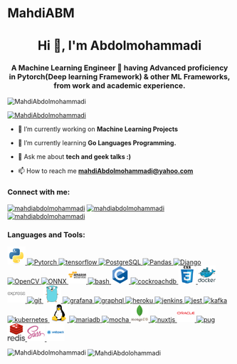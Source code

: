 # MahdiABM
<h1 align="center">Hi 👋, I'm Abdolmohammadi</h1>
<h3 align="center">A Machine Learning Engineer 🚀 having Advanced proficiency in Pytorch(Deep learning Framework) & other ML Frameworks, from work and academic experience.</h3>

<p align="left"> <img src="https://komarev.com/ghpvc/?username=MahdiAbdolmohammadi&label=Profile%20views&color=0e75b6&style=flat" alt="MahdiAbdolmohammadi" /> </p>

<p align="left"> <a href="https://twitter.com/MahdiAbdolmohammadi" target="blank"><img src="https://img.shields.io/twitter/follow/MahdiAbdolmohammadi?logo=twitter&style=for-the-badge" alt="MahdiAbdolmohammadi" /></a> </p>

- 🔭 I’m currently working on **Machine Learning Projects**

- 🌱 I’m currently learning **Go Languages Programming.**

- 💬 Ask me about **tech and geek talks :)**

- 📫 How to reach me **mahdiAbdolmohammadi@yahoo.com**

<h3 align="left">Connect with me:</h3>
<p align="left">
<a href="https://codepen.io/mahdiabdolmohammadi" target="blank"><img align="center" src="https://cdn.jsdelivr.net/npm/simple-icons@3.0.1/icons/codepen.svg" alt="mahdiabdolmohammadi" height="30" width="40" /></a>
<a href="https://twitter.com/mahdiabdolmohammadi" target="blank"><img align="center" src="https://cdn.jsdelivr.net/npm/simple-icons@3.0.1/icons/twitter.svg" alt="mahdiabdolmohammadi" height="30" width="40" /></a>
<a href="https://linkedin.com/in/mahdiabdolmohammadi" target="blank"><img align="center" src="https://cdn.jsdelivr.net/npm/simple-icons@3.0.1/icons/linkedin.svg" alt="mahdiabdolmohammadi" height="30" width="40" /></a>
</p>

<h3 align="left">Languages and Tools:</h3>
<p align="left"> </a> <a href="https://www.python.org" target="_blank"> <img src="https://raw.githubusercontent.com/devicons/devicon/master/icons/python/python-original.svg" alt="python" width="40" height="40"/> </a> <a href="https://www.pytorch.org/" target="_blank"> <img src="https://www.vectorlogo.zone/logos/pytorch/pytorch-ar21.svg" alt="Pytorch" width="40" height="40"/> </a> <a href="https://www.tensorflow.org" target="_blank"> <img src="https://www.vectorlogo.zone/logos/tensorflow/tensorflow-icon.svg" alt="tensorflow" width="40" height="40"/> </a> <a href="https://www.postgresql.org/" target="_blank"> <img src="https://www.vectorlogo.zone/logos/postgresql/postgresql-ar21.svg" alt="PostgreSQL" width="40" height="40"/> </a> <a href="https://pandas.pydata.org/" target="_blank"> <img src="https://www.vectorlogo.zone/logos/usepanda/usepanda-ar21.svg" alt="Pandas" width="40" height="40"/> <a href="https://www.djangoproject.com/" target="_blank"> <img src="https://www.vectorlogo.zone/logos/djangoproject/djangoproject-ar21.svg" alt="Django" width="40" height="40"/> <a href="https://opencv.org/" target="_blank"> <img src="https://www.vectorlogo.zone/logos/opencv/opencv-ar21.svg" alt="OpenCV" width="40" height="40"/> <a href="https://onnx.ai/" target="_blank"> <img src="https://www.vectorlogo.zone/logos/onnxai/onnxai-ar21.svg" alt="ONNX" width="40" height="40"/> <a href="https://aws.amazon.com" target="_blank"> <img src="https://raw.githubusercontent.com/devicons/devicon/master/icons/amazonwebservices/amazonwebservices-original-wordmark.svg" alt="aws" width="40" height="40"/> </a> <a href="https://www.gnu.org/software/bash/" target="_blank"> <img src="https://www.vectorlogo.zone/logos/gnu_bash/gnu_bash-icon.svg" alt="bash" width="40" height="40"/> </a> <a href="https://www.cprogramming.com/" target="_blank"> <img src="https://raw.githubusercontent.com/devicons/devicon/master/icons/c/c-original.svg" alt="c" width="40" height="40"/> </a> <a href="https://www.cockroachlabs.com/product/cockroachdb/" target="_blank"> <img src="https://cdn.worldvectorlogo.com/logos/cockroachdb.svg" alt="cockroachdb" width="40" height="40"/> </a> <a href="https://www.w3schools.com/css/" target="_blank"> <img src="https://raw.githubusercontent.com/devicons/devicon/master/icons/css3/css3-original-wordmark.svg" alt="css3" width="40" height="40"/> </a> <a href="https://www.docker.com/" target="_blank"> <img src="https://raw.githubusercontent.com/devicons/devicon/master/icons/docker/docker-original-wordmark.svg" alt="docker" width="40" height="40"/> </a> <a href="https://expressjs.com" target="_blank"> <img src="https://raw.githubusercontent.com/devicons/devicon/master/icons/express/express-original-wordmark.svg" alt="express" width="40" height="40"/> </a> <a href="https://git-scm.com/" target="_blank"> <img src="https://www.vectorlogo.zone/logos/git-scm/git-scm-icon.svg" alt="git" width="40" height="40"/> </a> <a href="https://golang.org" target="_blank"> <img src="https://raw.githubusercontent.com/devicons/devicon/master/icons/go/go-original.svg" alt="go" width="40" height="40"/> </a> <a href="https://grafana.com" target="_blank"> <img src="https://www.vectorlogo.zone/logos/grafana/grafana-icon.svg" alt="grafana" width="40" height="40"/> </a> <a href="https://graphql.org" target="_blank"> <img src="https://www.vectorlogo.zone/logos/graphql/graphql-icon.svg" alt="graphql" width="40" height="40"/> </a> <a href="https://heroku.com" target="_blank"> <img src="https://www.vectorlogo.zone/logos/heroku/heroku-icon.svg" alt="heroku" width="40" height="40"/> </a> </a> <a href="https://www.jenkins.io" target="_blank"> <img src="https://www.vectorlogo.zone/logos/jenkins/jenkins-icon.svg" alt="jenkins" width="40" height="40"/> </a> <a href="https://jestjs.io" target="_blank"> <img src="https://www.vectorlogo.zone/logos/jestjsio/jestjsio-icon.svg" alt="jest" width="40" height="40"/> </a> <a href="https://kafka.apache.org/" target="_blank"> <img src="https://www.vectorlogo.zone/logos/apache_kafka/apache_kafka-icon.svg" alt="kafka" width="40" height="40"/> </a> <a href="https://kubernetes.io" target="_blank"> <img src="https://www.vectorlogo.zone/logos/kubernetes/kubernetes-icon.svg" alt="kubernetes" width="40" height="40"/> </a> <a href="https://www.linux.org/" target="_blank"> <img src="https://raw.githubusercontent.com/devicons/devicon/master/icons/linux/linux-original.svg" alt="linux" width="40" height="40"/> </a> <a href="https://mariadb.org/" target="_blank"> <img src="https://www.vectorlogo.zone/logos/mariadb/mariadb-icon.svg" alt="mariadb" width="40" height="40"/> </a> <a href="https://mochajs.org" target="_blank"> <img src="https://www.vectorlogo.zone/logos/mochajs/mochajs-icon.svg" alt="mocha" width="40" height="40"/> </a> <a href="https://www.mongodb.com/" target="_blank"> <img src="https://raw.githubusercontent.com/devicons/devicon/master/icons/mongodb/mongodb-original-wordmark.svg" alt="mongodb" width="40" height="40"/> </a> <a href="https://nuxtjs.org/" target="_blank"> <img src="https://www.vectorlogo.zone/logos/nuxtjs/nuxtjs-icon.svg" alt="nuxtjs" width="40" height="40"/> </a> <a href="https://www.oracle.com/" target="_blank"> <img src="https://raw.githubusercontent.com/devicons/devicon/master/icons/oracle/oracle-original.svg" alt="oracle" width="40" height="40"/> </a> <a href="https://pugjs.org" target="_blank"> <img src="https://cdn.worldvectorlogo.com/logos/pug.svg" alt="pug" width="40" height="40"/> </a> <a href="https://redis.io" target="_blank"> <img src="https://raw.githubusercontent.com/devicons/devicon/master/icons/redis/redis-original-wordmark.svg" alt="redis" width="40" height="40"/> </a> <a href="https://sass-lang.com" target="_blank"> <img src="https://raw.githubusercontent.com/devicons/devicon/master/icons/sass/sass-original.svg" alt="sass" width="40" height="40"/> </a> <a href="https://webpack.js.org" target="_blank"> <img src="https://raw.githubusercontent.com/devicons/devicon/d00d0969292a6569d45b06d3f350f463a0107b0d/icons/webpack/webpack-original-wordmark.svg" alt="webpack" width="40" height="40"/> </a> </p>

<p><img align="left" src="https://github-readme-stats.vercel.app/api/top-langs?username=MahdiAbdolmohammadi&show_icons=true&locale=en&layout=compact" alt="MahdiAbdolmohammadi" /></p>

<p>&nbsp;<img align="center" src="https://github-readme-stats.vercel.app/api?username=MahdiAbdolmohammadi&show_icons=true&locale=en" alt="MahdiAbdolohammadi" /></p>
